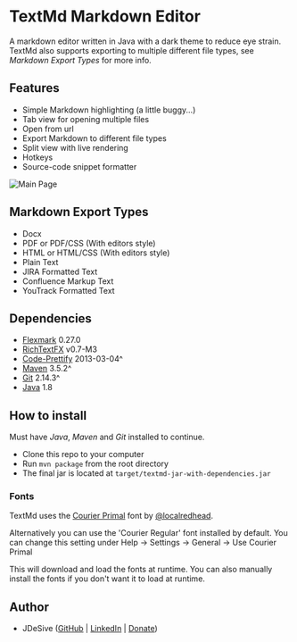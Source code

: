# TextMd Markdown Editor
A markdown editor written in Java with a dark theme to reduce eye strain. TextMd also supports exporting to
multiple different file types, see *Markdown Export Types* for more info.

## Features
* Simple Markdown highlighting (a little buggy...)
* Tab view for opening multiple files
* Open from url
* Export Markdown to different file types
* Split view with live rendering 
* Hotkeys
* Source-code snippet formatter 

![Main Page](https://i.imgur.com/Qfr9PoP.png)

## Markdown Export Types
* Docx
* PDF or PDF/CSS (With editors style)
* HTML or HTML/CSS (With editors style)
* Plain Text
* JIRA Formatted Text
* Confluence Markup Text
* YouTrack Formatted Text

## Dependencies
* [Flexmark](https://github.com/vsch/flexmark-java) 0.27.0
* [RichTextFX](https://github.com/FXMisc/RichTextFX) v0.7-M3 
* [Code-Prettify](https://github.com/google/code-prettify) 2013-03-04^
* [Maven](https://maven.apache.org/download.cgi) 3.5.2^
* [Git](https://git-scm.com/downloads) 2.14.3^
* [Java](http://www.oracle.com/technetwork/java/javase/downloads/jdk8-downloads-2133151.html) 1.8

## How to install
Must have *Java*, *Maven* and *Git* installed to continue.

* Clone this repo to your computer
* Run `mvn package` from the root directory
* The final jar is located at `target/textmd-jar-with-dependencies.jar`

### Fonts
TextMd uses the [Courier Primal](https://github.com/localredhead/courier-primal) font by [@localredhead](https://github.com/localredhead).

Alternatively you can use the 'Courier Regular' font installed by default. You can change this setting under 
Help -> Settings -> General -> Use Courier Primal

This will download and load the fonts at runtime. You can also manually install the fonts if you don't want it to load at runtime.  

## Author
*  JDeSive ([GitHub](http://linkshrink.net/79JCDO) | [LinkedIn](http://linkshrink.net/7FiiXP) | [Donate](https://paypal.me/Jdesive/5))